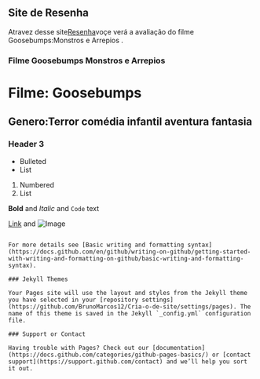 ## Site de Resenha ##

Atravez desse site[Resenha](https://github.com/BrunoMarcos12/Cria-o-de-site/edit/gh-pages/index.md)voçe verá a avaliação do filme Goosebumps:Monstros e Arrepios  .

### Filme Goosebumps Monstros e Arrepios 


#  Filme: Goosebumps
##  Genero:Terror comédia infantil aventura fantasia 
### Header 3

- Bulleted
- List

1. Numbered
2. List

**Bold** and _Italic_ and `Code` text

[Link](url) and ![Image](src)
```

For more details see [Basic writing and formatting syntax](https://docs.github.com/en/github/writing-on-github/getting-started-with-writing-and-formatting-on-github/basic-writing-and-formatting-syntax).

### Jekyll Themes

Your Pages site will use the layout and styles from the Jekyll theme you have selected in your [repository settings](https://github.com/BrunoMarcos12/Cria-o-de-site/settings/pages). The name of this theme is saved in the Jekyll `_config.yml` configuration file.

### Support or Contact

Having trouble with Pages? Check out our [documentation](https://docs.github.com/categories/github-pages-basics/) or [contact support](https://support.github.com/contact) and we’ll help you sort it out.
